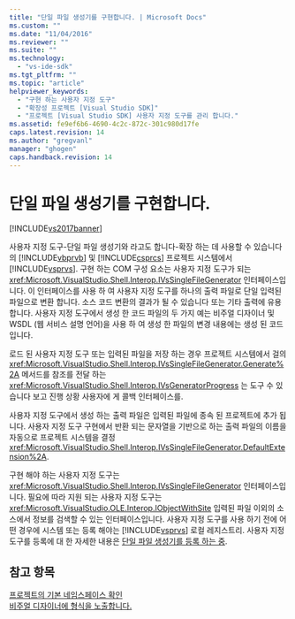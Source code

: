 ```yaml
---
title: "단일 파일 생성기를 구현합니다. | Microsoft Docs"
ms.custom: ""
ms.date: "11/04/2016"
ms.reviewer: ""
ms.suite: ""
ms.technology: 
  - "vs-ide-sdk"
ms.tgt_pltfrm: ""
ms.topic: "article"
helpviewer_keywords: 
  - "구현 하는 사용자 지정 도구"
  - "확장성 프로젝트 [Visual Studio SDK]"
  - "프로젝트 [Visual Studio SDK] 사용자 지정 도구를 관리 합니다."
ms.assetid: fe9ef6b6-4690-4c2c-872c-301c980d17fe
caps.latest.revision: 14
ms.author: "gregvanl"
manager: "ghogen"
caps.handback.revision: 14
---
```

# 단일 파일 생성기를 구현합니다.
[!INCLUDE[vs2017banner](../../code-quality/includes/vs2017banner.md)]

사용자 지정 도구\-단일 파일 생성기와 라고도 합니다\-확장 하는 데 사용할 수 있습니다의 [!INCLUDE[vbprvb](../../code-quality/includes/vbprvb_md.md)] 및 [!INCLUDE[csprcs](../../data-tools/includes/csprcs_md.md)] 프로젝트 시스템에서 [!INCLUDE[vsprvs](../../code-quality/includes/vsprvs_md.md)].  구현 하는 COM 구성 요소는 사용자 지정 도구가 되는 <xref:Microsoft.VisualStudio.Shell.Interop.IVsSingleFileGenerator> 인터페이스입니다.  이 인터페이스를 사용 하 여 사용자 지정 도구를 하나의 출력 파일로 단일 입력된 파일으로 변환 합니다.  소스 코드 변환의 결과가 될 수 있습니다 또는 기타 출력에 유용 합니다.  사용자 지정 도구에서 생성 한 코드 파일의 두 가지 예는 비주얼 디자이너 및 WSDL \(웹 서비스 설명 언어\)을 사용 하 여 생성 한 파일의 변경 내용에는 생성 된 코드입니다.  
  
 로드 된 사용자 지정 도구 또는 입력된 파일을 저장 하는 경우 프로젝트 시스템에서 걸의 <xref:Microsoft.VisualStudio.Shell.Interop.IVsSingleFileGenerator.Generate%2A> 메서드를 참조를 전달 하는 <xref:Microsoft.VisualStudio.Shell.Interop.IVsGeneratorProgress> 는 도구 수 있습니다 보고 진행 상황 사용자에 게 콜백 인터페이스를.  
  
 사용자 지정 도구에서 생성 하는 출력 파일은 입력된 파일에 종속 된 프로젝트에 추가 됩니다.  사용자 지정 도구 구현에서 반환 되는 문자열을 기반으로 하는 출력 파일의 이름을 자동으로 프로젝트 시스템을 결정 <xref:Microsoft.VisualStudio.Shell.Interop.IVsSingleFileGenerator.DefaultExtension%2A>.  
  
 구현 해야 하는 사용자 지정 도구는 <xref:Microsoft.VisualStudio.Shell.Interop.IVsSingleFileGenerator> 인터페이스입니다.  필요에 따라 지원 되는 사용자 지정 도구는 <xref:Microsoft.VisualStudio.OLE.Interop.IObjectWithSite> 입력된 파일 이외의 소스에서 정보를 검색할 수 있는 인터페이스입니다.  사용자 지정 도구를 사용 하기 전에 어떤 경우에 시스템 또는 등록 해야는 [!INCLUDE[vsprvs](../../code-quality/includes/vsprvs_md.md)] 로컬 레지스트리.  사용자 지정 도구를 등록에 대 한 자세한 내용은 [단일 파일 생성기를 등록 하는 중](../../extensibility/internals/registering-single-file-generators.md).  
  
## 참고 항목  
 [프로젝트의 기본 네임스페이스 확인](../../misc/determining-the-default-namespace-of-a-project.md)   
 [비주얼 디자이너에 형식을 노출합니다.](../../extensibility/internals/exposing-types-to-visual-designers.md)